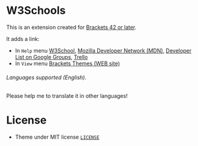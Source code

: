 # W3Schools


This is an extension created for [Brackets 42 or later](http://www.brackets.io/). 

It adds a link:

* In `Help` menu
[W3School](http://www.w3schools.com/), [Mozilla Developer Network (MDN)](https://developer.mozilla.org/), [Developer List on Google Groups](https://groups.google.com/forum/#!forum/brackets-dev), [Trello](https://trello.com/b/LCDud1Nd/brackets)
* In `View` menu
[Brackets Themes (WEB site)](http://brackets-themes.github.io/)

###### Languages supported (English).
Please help me to translate it in other languages!

# License

* Theme under MIT license [`LICENSE`](LICENSE)
